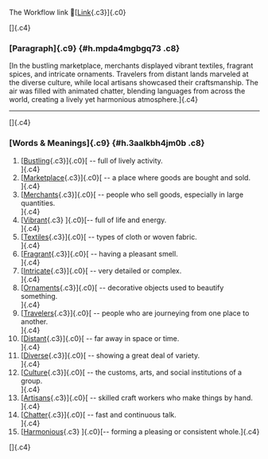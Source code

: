 The Workflow link
👏[[Link](https://www.google.com/url?q=http://www.google.com&sa=D&source=editors&ust=1756063740871871&usg=AOvVaw0WZ0UqjJe6DWb6e51Vmvu9){.c3}]{.c0}

[]{.c4}

### [Paragraph]{.c9} {#h.mpda4mgbgq73 .c8}

[In the bustling marketplace, merchants displayed vibrant textiles,
fragrant spices, and intricate ornaments. Travelers from distant lands
marveled at the diverse culture, while local artisans showcased their
craftsmanship. The air was filled with animated chatter, blending
languages from across the world, creating a lively yet harmonious
atmosphere.]{.c4}

------------------------------------------------------------------------

[]{.c4}

### [Words & Meanings]{.c9} {#h.3aalkbh4jm0b .c8}

1.  [[Bustling](https://www.google.com/url?q=http://www.google.com&sa=D&source=editors&ust=1756063740872586&usg=AOvVaw3beqxYtaZ9rWVy0DJiXA9n){.c3}]{.c0}[ --
    full of lively activity.\
    ]{.c4}
2.  [[Marketplace](https://www.google.com/url?q=http://www.google.com&sa=D&source=editors&ust=1756063740872734&usg=AOvVaw0rt29SN-hYGNJDyyUxTNjE){.c3}]{.c0}[ --
    a place where goods are bought and sold.\
    ]{.c4}
3.  [[Merchants](https://www.google.com/url?q=http://www.google.com&sa=D&source=editors&ust=1756063740872869&usg=AOvVaw1SNpwGUPXnn0J1HGKrG6As){.c3}]{.c0}[ --
    people who sell goods, especially in large quantities.\
    ]{.c4}
4.  [[Vibrant](https://www.google.com/url?q=http://www.google.com&sa=D&source=editors&ust=1756063740872990&usg=AOvVaw2I1gWFc_uA9CsFnllovVPx){.c3}
    ]{.c0}[-- full of life and energy.\
    ]{.c4}
5.  [[Textiles](https://www.google.com/url?q=http://www.google.com&sa=D&source=editors&ust=1756063740873085&usg=AOvVaw2l5q4fQcDBgtCsaZT7mFT9){.c3}]{.c0}[ --
    types of cloth or woven fabric.\
    ]{.c4}
6.  [[Fragrant](https://www.google.com/url?q=http://www.google.com&sa=D&source=editors&ust=1756063740873186&usg=AOvVaw1MZK-IPVByVv6yp_GrKiwW){.c3}]{.c0}[ --
    having a pleasant smell.\
    ]{.c4}
7.  [[Intricate](https://www.google.com/url?q=http://www.google.com&sa=D&source=editors&ust=1756063740873318&usg=AOvVaw29Bw0vu0ILtu3A9R_B8h_r){.c3}]{.c0}[ --
    very detailed or complex.\
    ]{.c4}
8.  [[Ornaments](https://www.google.com/url?q=http://www.google.com&sa=D&source=editors&ust=1756063740873420&usg=AOvVaw0oyhBT3q2jYIRwbvOqHHpS){.c3}]{.c0}[ --
    decorative objects used to beautify something.\
    ]{.c4}
9.  [[Travelers](https://www.google.com/url?q=http://www.google.com&sa=D&source=editors&ust=1756063740873532&usg=AOvVaw3fp50w18roYcF2mdcN95-k){.c3}]{.c0}[ --
    people who are journeying from one place to another.\
    ]{.c4}
10. [[Distant](https://www.google.com/url?q=http://www.google.com&sa=D&source=editors&ust=1756063740873683&usg=AOvVaw3ilnwi_DLtUOnB5fSzjnLu){.c3}]{.c0}[ --
    far away in space or time.\
    ]{.c4}
11. [[Diverse](https://www.google.com/url?q=http://www.google.com&sa=D&source=editors&ust=1756063740873795&usg=AOvVaw1SvleUlq9ZYc6ocRR19cVq){.c3}]{.c0}[ --
    showing a great deal of variety.\
    ]{.c4}
12. [[Culture](https://www.google.com/url?q=http://www.google.com&sa=D&source=editors&ust=1756063740873900&usg=AOvVaw3Pxt_sVtKCfoLX_TvBCPpx){.c3}]{.c0}[ --
    the customs, arts, and social institutions of a group.\
    ]{.c4}
13. [[Artisans](https://www.google.com/url?q=http://www.google.com&sa=D&source=editors&ust=1756063740874025&usg=AOvVaw0RrBJ_Pr34RfHTkr5rvazW){.c3}]{.c0}[ --
    skilled craft workers who make things by hand.\
    ]{.c4}
14. [[Chatter](https://www.google.com/url?q=http://www.google.com&sa=D&source=editors&ust=1756063740874152&usg=AOvVaw17uC-7TkPdAJRfZuu9RU7e){.c3}]{.c0}[ --
    fast and continuous talk.\
    ]{.c4}
15. [[Harmonious](https://www.google.com/url?q=http://www.google.com&sa=D&source=editors&ust=1756063740874273&usg=AOvVaw1DVe45XkpONaNUYSTYKLay){.c3}
    ]{.c0}[-- forming a pleasing or consistent whole.]{.c4}

[]{.c4}

